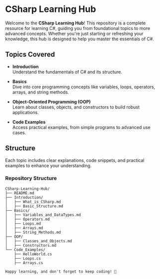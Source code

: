 # CSharp Learning Hub

Welcome to the **CSharp Learning Hub**! This repository is a complete resource for learning C#, guiding you from foundational topics to more advanced concepts. Whether you're just starting or refreshing your knowledge, this hub is designed to help you master the essentials of C#.

## Topics Covered

- **Introduction**  
  Understand the fundamentals of C# and its structure.

- **Basics**  
  Dive into core programming concepts like variables, loops, operators, arrays, and string methods.

- **Object-Oriented Programming (OOP)**  
  Learn about classes, objects, and constructors to build robust applications.

- **Code Examples**  
  Access practical examples, from simple programs to advanced use cases.

## Structure

Each topic includes clear explanations, code snippets, and practical examples to enhance your understanding.  

### Repository Structure

```plaintext
CSharp-Learning-Hub/
├── README.md
├── Introduction/
│   ├── What_is_CSharp.md
│   ├── Basic_Structure.md
├── Basics/
│   ├── Variables_and_DataTypes.md
│   ├── Operators.md
│   ├── Loops.md
│   ├── Arrays.md
│   ├── String_Methods.md
├── OOP/
│   ├── Classes_and_Objects.md
│   ├── Constructors.md
└── Code_Examples/
    ├── HelloWorld.cs
    ├── Loops.cs
    ├── Arrays.cs

Happy learning, and don't forget to keep coding! 🎉
